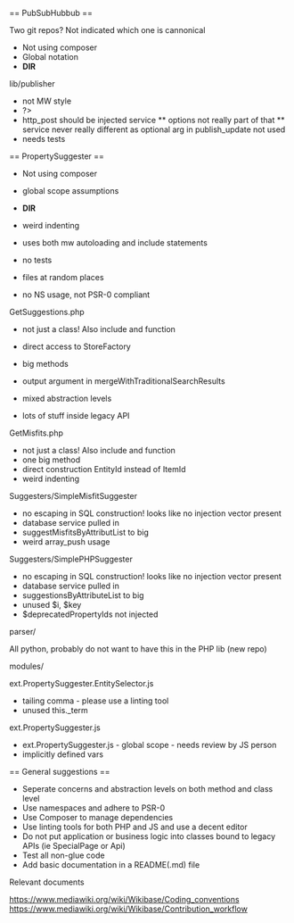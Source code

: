 == PubSubHubbub ==

Two git repos? Not indicated which one is cannonical

* Not using composer
* Global notation
* __DIR__

lib/publisher

* not MW style
* ?>
* http_post should be injected service
** options not really part of that
** service never really different as optional arg in publish_update not used
* needs tests

== PropertySuggester ==

* Not using composer
* global scope assumptions
* __DIR__
* weird indenting

* uses both mw autoloading and include statements
* no tests
* files at random places
* no NS usage, not PSR-0 compliant

GetSuggestions.php

* not just a class! Also include and function
* direct access to StoreFactory

* big methods
* output argument in mergeWithTraditionalSearchResults
* mixed abstraction levels

* lots of stuff inside legacy API

GetMisfits.php

* not just a class! Also include and function
* one big method
* direct construction EntityId instead of ItemId
* weird indenting

Suggesters/SimpleMisfitSuggester

* no escaping in SQL construction! looks like no injection vector present
* database service pulled in
* suggestMisfitsByAttributList to big
* weird array_push usage

Suggesters/SimplePHPSuggester

* no escaping in SQL construction! looks like no injection vector present
* database service pulled in
* suggestionsByAttributeList to big
* unused $i, $key
* $deprecatedPropertyIds not injected

parser/

All python, probably do not want to have this in the PHP lib (new repo)

modules/

ext.PropertySuggester.EntitySelector.js

* tailing comma - please use a linting tool
* unused this._term

ext.PropertySuggester.js

* ext.PropertySuggester.js - global scope - needs review by JS person
* implicitly defined vars

== General suggestions ==

* Seperate concerns and abstraction levels on both method and class level
* Use namespaces and adhere to PSR-0
* Use Composer to manage dependencies
* Use linting tools for both PHP and JS and use a decent editor
* Do not put application or business logic into classes bound to legacy APIs (ie SpecialPage or Api)
* Test all non-glue code
* Add basic documentation in a README(.md) file

Relevant documents

https://www.mediawiki.org/wiki/Wikibase/Coding_conventions
https://www.mediawiki.org/wiki/Wikibase/Contribution_workflow

